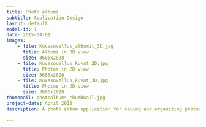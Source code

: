 ```yaml
---
title: Photo albums
subtitle: Application Design
layout: default
modal-id: 1
date: 2015-04-01
images: 
    - file: Kuvasovellus_albumit_3D.jpg
      title: Albums in 3D view
      size: 3606x2028
    - file: Kuvasovellus_kuvat_2D.jpg
      title: Photos in 2D view
      size: 3606x2028
    - file: Kuvasovellus_kuvat_3D.jpg
      title: Photos in 3D view
      size: 3606x2028
thumbnail: photoalbums_thumbnail.jpg
project-date: April 2015
description: A photo album application for saving and organizing photos. Albums and photos can be browsed and organized in 2D and 3D views. The touched albums and photos become clearer and slide front, others fade and dodge back. 

---
```

